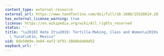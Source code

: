 ```yaml
---
content_type: external-resource
external_url: https://www.tandfonline.com/doi/full/10.1080/15528014.2015.1043104
has_external_license_warning: true
license: https://en.wikipedia.org/wiki/All_rights_reserved
status: ''
title: "\u2018I Hate It\u2019: Tortilla-Making, Class and Women\u2019s Tastes in Rural\
  \ Yucat\xE1n, Mexico"
uid: 8de5009e-3e84-4af2-bf91-1868bda04d52
wayback_url: ''
---
```

